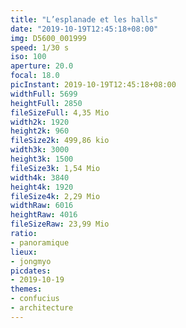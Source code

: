 ```yaml
---
title: "L’esplanade et les halls"
date: "2019-10-19T12:45:18+08:00"
img: D5600_001999
speed: 1/30 s
iso: 100
aperture: 20.0
focal: 18.0
picInstant: 2019-10-19T12:45:18+08:00
widthFull: 5699
heightFull: 2850
fileSizeFull: 4,35 Mio
width2k: 1920
height2k: 960
fileSize2k: 499,86 kio
width3k: 3000
height3k: 1500
fileSize3k: 1,54 Mio
width4k: 3840
height4k: 1920
fileSize4k: 2,29 Mio
widthRaw: 6016
heightRaw: 4016
fileSizeRaw: 23,99 Mio
ratio:
- panoramique
lieux:
- jongmyo
picdates:
- 2019-10-19
themes:
- confucius
- architecture
---
```


